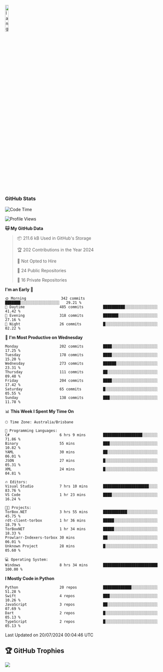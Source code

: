 <p align="left"><img width=15%" src="https://github.com/alansmathew/alansmathew/raw/master/lang.gif" alt="lang image here" /></p>

# <h3 align="left">GitHub Stats</h3>

<!--START_SECTION:waka-->
![Code Time](http://img.shields.io/badge/Code%20Time-446%20hrs%2032%20mins-blue)

![Profile Views](http://img.shields.io/badge/Profile%20Views-12-blue)

**🐱 My GitHub Data** 

> 📦 211.6 kB Used in GitHub's Storage 
 > 
> 🏆 202 Contributions in the Year 2024
 > 
> 🚫 Not Opted to Hire
 > 
> 📜 24 Public Repositories 
 > 
> 🔑 16 Private Repositories 
 > 
**I'm an Early 🐤** 

```text
🌞 Morning                342 commits         ███████░░░░░░░░░░░░░░░░░░   29.21 % 
🌆 Daytime                485 commits         ██████████░░░░░░░░░░░░░░░   41.42 % 
🌃 Evening                318 commits         ███████░░░░░░░░░░░░░░░░░░   27.16 % 
🌙 Night                  26 commits          █░░░░░░░░░░░░░░░░░░░░░░░░   02.22 % 
```
📅 **I'm Most Productive on Wednesday** 

```text
Monday                   202 commits         ████░░░░░░░░░░░░░░░░░░░░░   17.25 % 
Tuesday                  178 commits         ████░░░░░░░░░░░░░░░░░░░░░   15.20 % 
Wednesday                273 commits         ██████░░░░░░░░░░░░░░░░░░░   23.31 % 
Thursday                 111 commits         ██░░░░░░░░░░░░░░░░░░░░░░░   09.48 % 
Friday                   204 commits         ████░░░░░░░░░░░░░░░░░░░░░   17.42 % 
Saturday                 65 commits          █░░░░░░░░░░░░░░░░░░░░░░░░   05.55 % 
Sunday                   138 commits         ███░░░░░░░░░░░░░░░░░░░░░░   11.78 % 
```


📊 **This Week I Spent My Time On** 

```text
🕑︎ Time Zone: Australia/Brisbane

💬 Programming Languages: 
C#                       6 hrs 9 mins        ██████████████████░░░░░░░   71.86 % 
Binary                   55 mins             ███░░░░░░░░░░░░░░░░░░░░░░   10.82 % 
YAML                     30 mins             ██░░░░░░░░░░░░░░░░░░░░░░░   06.01 % 
JSON                     27 mins             █░░░░░░░░░░░░░░░░░░░░░░░░   05.31 % 
XML                      24 mins             █░░░░░░░░░░░░░░░░░░░░░░░░   04.81 % 

🔥 Editors: 
Visual Studio            7 hrs 10 mins       █████████████████████░░░░   83.76 % 
VS Code                  1 hr 23 mins        ████░░░░░░░░░░░░░░░░░░░░░   16.24 % 

🐱‍💻 Projects: 
TorBox.NET               3 hrs 55 mins       ███████████░░░░░░░░░░░░░░   45.75 % 
rdt-client-torbox        1 hr 36 mins        █████░░░░░░░░░░░░░░░░░░░░   18.79 % 
TorBoxNET                1 hr 34 mins        █████░░░░░░░░░░░░░░░░░░░░   18.33 % 
Prowlarr-Indexers-torbox 30 mins             ██░░░░░░░░░░░░░░░░░░░░░░░   06.01 % 
Unknown Project          28 mins             █░░░░░░░░░░░░░░░░░░░░░░░░   05.60 % 

💻 Operating System: 
Windows                  8 hrs 34 mins       █████████████████████████   100.00 % 
```

**I Mostly Code in Python** 

```text
Python                   20 repos            █████████████░░░░░░░░░░░░   51.28 % 
Swift                    4 repos             ███░░░░░░░░░░░░░░░░░░░░░░   10.26 % 
JavaScript               3 repos             ██░░░░░░░░░░░░░░░░░░░░░░░   07.69 % 
Dart                     2 repos             █░░░░░░░░░░░░░░░░░░░░░░░░   05.13 % 
TypeScript               2 repos             █░░░░░░░░░░░░░░░░░░░░░░░░   05.13 % 
```




 Last Updated on 20/07/2024 00:04:46 UTC
<!--END_SECTION:waka-->

## 🏆 GitHub Trophies

![](https://github-profile-trophy.vercel.app/?username=samh06&theme=discord&no-frame=true&no-bg=false&margin-w=4)
